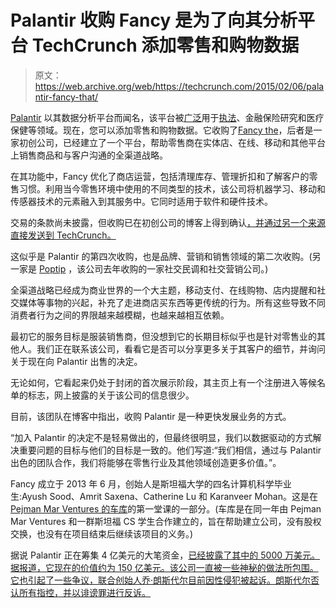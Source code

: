 # Palantir 收购 Fancy 是为了向其分析平台 TechCrunch 添加零售和购物数据

> 原文：<https://web.archive.org/web/https://techcrunch.com/2015/02/06/palantir-fancy-that/>

[Palantir](https://web.archive.org/web/20230130021041/http://www.palantir.com/) 以其数据分析平台而闻名，该平台被[广泛](https://web.archive.org/web/20230130021041/https://www.palantir.com/solutions/)用于[执法](https://web.archive.org/web/20230130021041/https://techcrunch.com/2015/01/11/leaked-palantir-doc-reveals-uses-specific-functions-and-key-clients/)、金融保险研究和医疗保健等领域。现在，您可以添加零售和购物数据。它收购了[Fancy the](https://web.archive.org/web/20230130021041/https://fancythatapp.com/)，后者是一家初创公司，已经建立了一个平台，帮助零售商在实体店、在线、移动和其他平台上销售商品和与客户沟通的全渠道战略。

在其功能中，Fancy 优化了商店运营，包括清理库存、管理折扣和了解客户的零售习惯。利用当今零售环境中使用的不同类型的技术，该公司将机器学习、移动和传感器技术的元素融入到其服务中。它同时适用于软件和硬件技术。

交易的条款尚未披露，但收购已在初创公司的博客上得到确认[，并通过另一个来源直接发送到 TechCrunch。](https://web.archive.org/web/20230130021041/https://fancythatapp.com/blog/)

这似乎是 Palantir 的第四次收购，也是品牌、营销和销售领域的第二次收购。(另一家是 [Poptip](https://web.archive.org/web/20230130021041/https://techcrunch.com/2014/07/29/palantir-acquires-social-polling-startup-poptip/) ，该公司去年收购的一家社交民调和社交营销公司。)

全渠道战略已经成为商业世界的一个大主题，移动支付、在线购物、店内提醒和社交媒体等事物的兴起，补充了走进商店买东西等更传统的行为。所有这些导致不同消费者行为之间的界限越来越模糊，也越来越相互依赖。

最初它的服务目标是服装销售商，但没想到它的长期目标似乎也是针对零售业的其他人。我们正在联系该公司，看看它是否可以分享更多关于其客户的细节，并询问关于现在向 Palantir 出售的决定。

无论如何，它看起来仍处于封闭的首次展示阶段，其主页上有一个注册进入等候名单的标志，网上披露的关于该公司的信息很少。

目前，该团队在博客中指出，收购 Palantir 是一种更快发展业务的方式。

“加入 Palantir 的决定不是轻易做出的，但最终很明显，我们以数据驱动的方式解决重要问题的目标与他们的目标是一致的。他们写道:“我们相信，通过与 Palantir 出色的团队合作，我们将能够在零售行业及其他领域创造更多价值。”。

Fancy 成立于 2013 年 6 月，创始人是斯坦福大学的四名计算机科学毕业生:Ayush Sood、Amrit Saxena、Catherine Lu 和 Karanveer Mohan。这是在 [Pejman Mar Ventures 的车库](https://web.archive.org/web/20230130021041/http://garage.pejmanmar.com/)的第一堂课的一部分。(车库是在同一年由 Pejman Mar Ventures 和一群斯坦福 CS 学生合作建立的，旨在帮助建立公司，没有股权交换，也没有在项目结束后继续该项目的义务。)

据说 Palantir 正在筹集 4 亿美元的大笔资金，[已经披露了其中的 5000 万美元。据报道，它现在的价值约为 150 亿美元。该公司一直被一些神秘的做法所包围。它也引起了一些争议，联合创始人乔·朗斯代尔目前因性侵犯被起诉。朗斯代尔否认所有指控，并以诽谤罪进行反诉。](https://web.archive.org/web/20230130021041/https://techcrunch.com/2014/12/12/palantir-raises-50-million-of-reported-400-million-round/)